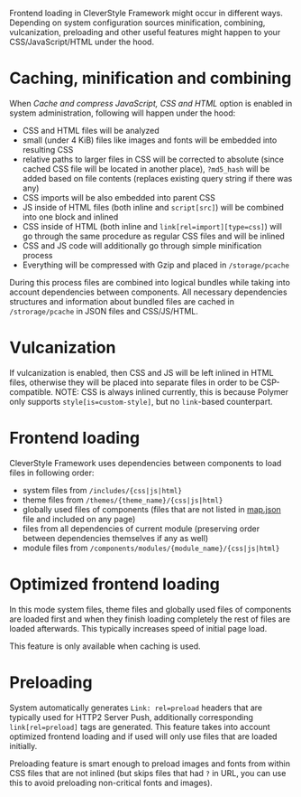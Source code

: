 Frontend loading in CleverStyle Framework might occur in different ways.
Depending on system configuration sources minification, combining, vulcanization, preloading and other useful features might happen to your CSS/JavaScript/HTML under the hood.

# Caching, minification and combining
When *Cache and compress JavaScript, CSS and HTML* option is enabled in system administration, following will happen under the hood:
* CSS and HTML files will be analyzed
* small (under 4 KiB) files like images and fonts will be embedded into resulting CSS
* relative paths to larger files in CSS will be corrected to absolute (since cached CSS file will be located in another place), `?md5_hash` will be added based on file contents (replaces existing query string if there was any)
* CSS imports will be also embedded into parent CSS
* JS inside of HTML files (both inline and `script[src]`) will be combined into one block and inlined
* CSS inside of HTML (both inline and `link[rel=import][type=css]`) will go through the same procedure as regular CSS files and will be inlined
* CSS and JS code will additionally go through simple minification process
* Everything will be compressed with Gzip and placed in `/storage/pcache`

During this process files are combined into logical bundles while taking into account dependencies between components.
All necessary dependencies structures and information about bundled files are cached in `/strorage/pcache` in JSON files and CSS/JS/HTML.

# Vulcanization
If vulcanization is enabled, then CSS and JS will be left inlined in HTML files, otherwise they will be placed into separate files in order to be CSP-compatible.
NOTE: CSS is always inlined currently, this is because Polymer only supports `style[is=custom-style]`, but no `link`-based counterpart.

# Frontend loading
CleverStyle Framework uses dependencies between components to load files in following order:
* system files from `/includes/{css|js|html}`
* theme files from `/themes/{theme_name}/{css|js|html}`
* globally used files of components (files that are not listed in [map.json](/docs/quick-start/Module-architecture.md#includesmapjson) file and included on any page)
* files from all dependencies of current module (preserving order between dependencies themselves if any as well)
* module files from `/components/modules/{module_name}/{css|js|html}`

# Optimized frontend loading
In this mode system files, theme files and globally used files of components are loaded first and when they finish loading completely the rest of files are loaded afterwards.
This typically increases speed of initial page load.

This feature is only available when caching is used.

# Preloading
System automatically generates `Link: rel=preload` headers that are typically used for HTTP2 Server Push, additionally corresponding `link[rel=preload]` tags are generated.
This feature takes into account optimized frontend loading and if used will only use files that are loaded initially.

Preloading feature is smart enough to preload images and fonts from within CSS files that are not inlined (but skips files that had `?` in URL, you can use this to avoid preloading non-critical fonts and images).

